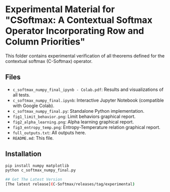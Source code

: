 # Experimental Material for "CSoftmax: A Contextual Softmax Operator Incorporating Row and Column Priorities"

This folder contains experimental verification of all theorems defined for the contextual softmax (C-Softmax) operator.

## Files
- `c_softmax_numpy_final_ipynb - Colab.pdf`: Results and visualizations of all tests.
- `c_softmax_numpy_final.ipynb`: Interactive Jupyter Notebook (compatible with Google Colab).
- `c_softmax_numpy_final.py`: Standalone Python implementation.
- `fig1_limit_behavior.png`: Limit behaviors graphical report.
- `fig2_alpha_learning.png`: Alpha learning graphical report.
- `fig3_entropy_temp.png`: Entropy-Temperature relation graphical report.
- `full_outputs.txt`: All outputs here.
- `README.md`: This file.

## Installation
```bash
pip install numpy matplotlib
python c_softmax_numpy_final.py

## Get The Latest Version
[The latest release](C-Softmax/releases/tag/experimental)
